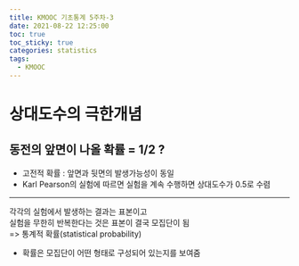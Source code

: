 ```yaml
---
title: KMOOC 기초통계 5주차-3
date: 2021-08-22 12:25:00
toc: true
toc_sticky: true
categories: statistics
tags:
  - KMOOC
---
```


# 상대도수의 극한개념

## 동전의 앞면이 나올 확률 = 1/2 ?
- 고전적 확률 : 앞면과 뒷면의 발생가능성이 동일
- Karl Pearson의 실험에 따르면 실험을 계속 수행하면 상대도수가 0.5로 수렴

***
각각의 실험에서 발생하는 결과는 표본이고  
실험을 무한히 반복한다는 것은 표본이 결국 모집단이 됨  
=> 통계적 확률(statistical probability)
- 확률은 모집단이 어떤 형태로 구성되어 있는지를 보여줌


